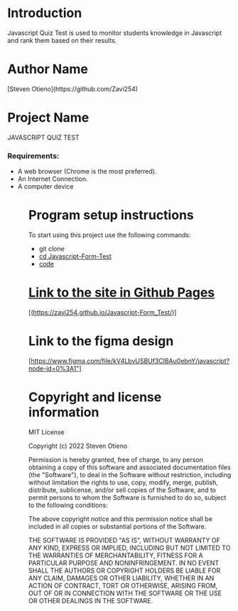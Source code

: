 # Introduction
Javascript Quiz Test is used to monitor students
knowledge in Javascript and rank them
based on their results.

# Author Name
  <p>[Steven Otieno](https://github.com/Zavi254)</p>
  
# Project Name
  <p>JAVASCRIPT QUIZ TEST</p>

### Requirements:
  <ul>
  <li>A web browser (Chrome is the most preferred).</li>
  <li>An Internet Connection.</li>
  <li>A computer device</li>
  <ul>
    
# Program setup instructions
To start using this project use the following commands:
    
- git clone <a href = "https://github.com/Zavi254/      Javascript-Form_Test.git">
- cd Javascript-Form-Test
- code
    

# Link to the site in Github Pages

[(https://zavi254.github.io/Javascript-Form_Test/)]

# Link to the figma design

[https://www.figma.com/file/kV4LbvUSBUf3ClBAu0ebnY/javascript?node-id=0%3A1"]
# Copyright and license information

MIT License

Copyright (c) 2022 Steven Otieno

Permission is hereby granted, free of charge, to any person obtaining a copy of this software and associated documentation files (the "Software"), to deal in the Software without restriction, including without limitation the rights to use, copy, modify, merge, publish, distribute, sublicense, and/or sell copies of the Software, and to permit persons to whom the Software is furnished to do so, subject to the following conditions:

The above copyright notice and this permission notice shall be included in all copies or substantial portions of the Software.

THE SOFTWARE IS PROVIDED "AS IS", WITHOUT WARRANTY OF ANY KIND, EXPRESS OR IMPLIED, INCLUDING BUT NOT LIMITED TO THE WARRANTIES OF MERCHANTABILITY, FITNESS FOR A PARTICULAR PURPOSE AND NONINFRINGEMENT. IN NO EVENT SHALL THE AUTHORS OR COPYRIGHT HOLDERS BE LIABLE FOR ANY CLAIM, DAMAGES OR OTHER LIABILITY, WHETHER IN AN ACTION OF CONTRACT, TORT OR OTHERWISE, ARISING FROM, OUT OF OR IN CONNECTION WITH THE SOFTWARE OR THE USE OR OTHER DEALINGS IN THE SOFTWARE.
